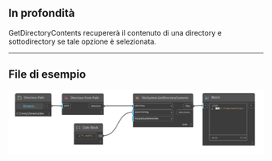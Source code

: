 ## In profondità
GetDirectoryContents recupererà il contenuto di una directory e sottodirectory se tale opzione è selezionata.
___
## File di esempio

![GetDirectoryContents](./DSCore.IO.FileSystem.GetDirectoryContents_img.jpg)

